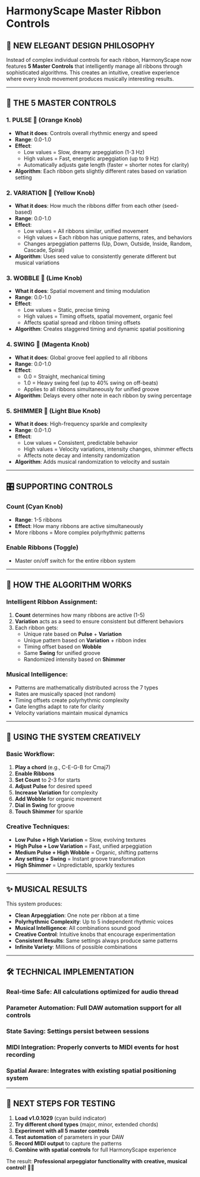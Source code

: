 # HarmonyScape Master Ribbon Controls

## 🎯 NEW ELEGANT DESIGN PHILOSOPHY

Instead of complex individual controls for each ribbon, HarmonyScape now features **5 Master Controls** that intelligently manage all ribbons through sophisticated algorithms. This creates an intuitive, creative experience where every knob movement produces musically interesting results.

---

## 🎵 THE 5 MASTER CONTROLS

### 1. **PULSE** 🧡 (Orange Knob)
- **What it does**: Controls overall rhythmic energy and speed
- **Range**: 0.0-1.0 
- **Effect**: 
  - Low values = Slow, dreamy arpeggiation (1-3 Hz)
  - High values = Fast, energetic arpeggiation (up to 9 Hz)
  - Automatically adjusts gate length (faster = shorter notes for clarity)
- **Algorithm**: Each ribbon gets slightly different rates based on variation setting

### 2. **VARIATION** 💛 (Yellow Knob)  
- **What it does**: How much the ribbons differ from each other (seed-based)
- **Range**: 0.0-1.0
- **Effect**:
  - Low values = All ribbons similar, unified movement
  - High values = Each ribbon has unique patterns, rates, and behaviors
  - Changes arpeggiation patterns (Up, Down, Outside, Inside, Random, Cascade, Spiral)
- **Algorithm**: Uses seed value to consistently generate different but musical variations

### 3. **WOBBLE** 💚 (Lime Knob)
- **What it does**: Spatial movement and timing modulation  
- **Range**: 0.0-1.0
- **Effect**:
  - Low values = Static, precise timing
  - High values = Timing offsets, spatial movement, organic feel
  - Affects spatial spread and ribbon timing offsets
- **Algorithm**: Creates staggered timing and dynamic spatial positioning

### 4. **SWING** 💜 (Magenta Knob)
- **What it does**: Global groove feel applied to all ribbons
- **Range**: 0.0-1.0  
- **Effect**:
  - 0.0 = Straight, mechanical timing
  - 1.0 = Heavy swing feel (up to 40% swing on off-beats)
  - Applies to all ribbons simultaneously for unified groove
- **Algorithm**: Delays every other note in each ribbon by swing percentage

### 5. **SHIMMER** 🩵 (Light Blue Knob)
- **What it does**: High-frequency sparkle and complexity
- **Range**: 0.0-1.0
- **Effect**:
  - Low values = Consistent, predictable behavior
  - High values = Velocity variations, intensity changes, shimmer effects
  - Affects note decay and intensity randomization
- **Algorithm**: Adds musical randomization to velocity and sustain

---

## 🎛️ SUPPORTING CONTROLS

### **Count** (Cyan Knob)
- **Range**: 1-5 ribbons
- **Effect**: How many ribbons are active simultaneously
- More ribbons = More complex polyrhythmic patterns

### **Enable Ribbons** (Toggle)
- Master on/off switch for the entire ribbon system

---

## 🧠 HOW THE ALGORITHM WORKS

### Intelligent Ribbon Assignment:
1. **Count** determines how many ribbons are active (1-5)
2. **Variation** acts as a seed to ensure consistent but different behaviors
3. Each ribbon gets:
   - Unique rate based on **Pulse** + **Variation**
   - Unique pattern based on **Variation** + ribbon index
   - Timing offset based on **Wobble**
   - Same **Swing** for unified groove
   - Randomized intensity based on **Shimmer**

### Musical Intelligence:
- Patterns are mathematically distributed across the 7 types
- Rates are musically spaced (not random)
- Timing offsets create polyrhythmic complexity
- Gate lengths adapt to rate for clarity
- Velocity variations maintain musical dynamics

---

## 🚀 USING THE SYSTEM CREATIVELY

### **Basic Workflow:**
1. **Play a chord** (e.g., C-E-G-B for Cmaj7)
2. **Enable Ribbons** 
3. **Set Count** to 2-3 for starts
4. **Adjust Pulse** for desired speed
5. **Increase Variation** for complexity
6. **Add Wobble** for organic movement
7. **Dial in Swing** for groove
8. **Touch Shimmer** for sparkle

### **Creative Techniques:**
- **Low Pulse + High Variation** = Slow, evolving textures
- **High Pulse + Low Variation** = Fast, unified arpeggiation  
- **Medium Pulse + High Wobble** = Organic, shifting patterns
- **Any setting + Swing** = Instant groove transformation
- **High Shimmer** = Unpredictable, sparkly textures

---

## ✨ MUSICAL RESULTS

This system produces:
- **Clean Arpeggiation**: One note per ribbon at a time
- **Polyrhythmic Complexity**: Up to 5 independent rhythmic voices
- **Musical Intelligence**: All combinations sound good
- **Creative Control**: Intuitive knobs that encourage experimentation
- **Consistent Results**: Same settings always produce same patterns
- **Infinite Variety**: Millions of possible combinations

---

## 🛠️ TECHNICAL IMPLEMENTATION

### **Real-time Safe**: All calculations optimized for audio thread
### **Parameter Automation**: Full DAW automation support for all controls
### **State Saving**: Settings persist between sessions
### **MIDI Integration**: Properly converts to MIDI events for host recording
### **Spatial Aware**: Integrates with existing spatial positioning system

---

## 🎯 NEXT STEPS FOR TESTING

1. **Load v1.0.1029** (cyan build indicator)
2. **Try different chord types** (major, minor, extended chords)
3. **Experiment with all 5 master controls**
4. **Test automation** of parameters in your DAW
5. **Record MIDI output** to capture the patterns
6. **Combine with spatial controls** for full HarmonyScape experience

The result: **Professional arpeggiator functionality with creative, musical control!** 🎵✨ 